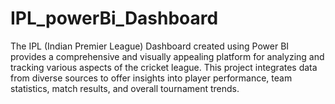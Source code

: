 # IPL_powerBi_Dashboard
The IPL (Indian Premier League) Dashboard created using Power BI provides a comprehensive and visually appealing platform for analyzing and tracking various aspects of the cricket league. This project integrates data from diverse sources to offer insights into player performance, team statistics, match results, and overall tournament trends.
